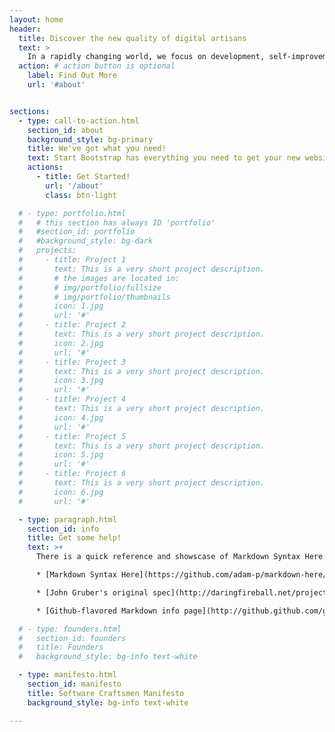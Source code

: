 ```yaml
---
layout: home
header:
  title: Discover the new quality of digital artisans
  text: >
    In a rapidly changing world, we focus on development, self-improvement and cooperation based on business partnership. For such partners, we create software that users really want to use in their daily work.
  action: # action button is optional
    label: Find Out More
    url: '#about'


sections:
  - type: call-to-action.html
    section_id: about
    background_style: bg-primary
    title: We've got what you need!
    text: Start Bootstrap has everything you need to get your new website up and running in no time! All of the templates and themes on Start Bootstrap are open source, free to download, and easy to use. No strings attached!
    actions:
      - title: Get Started!
        url: '/about'
        class: btn-light

  # - type: portfolio.html
  #   # this section has always ID 'portfolio'
  #   #section_id: portfolio
  #   #background_style: bg-dark
  #   projects:
  #     - title: Project 1
  #       text: This is a very short project description.
  #       # the images are located in:
  #       # img/portfolio/fullsize
  #       # img/portfolio/thumbnails
  #       icon: 1.jpg
  #       url: '#'
  #     - title: Project 2
  #       text: This is a very short project description.
  #       icon: 2.jpg
  #       url: '#'
  #     - title: Project 3
  #       text: This is a very short project description.
  #       icon: 3.jpg
  #       url: '#'
  #     - title: Project 4
  #       text: This is a very short project description.
  #       icon: 4.jpg
  #       url: '#'
  #     - title: Project 5
  #       text: This is a very short project description.
  #       icon: 5.jpg
  #       url: '#'
  #     - title: Project 6
  #       text: This is a very short project description.
  #       icon: 6.jpg
  #       url: '#'

  - type: paragraph.html
    section_id: info
    title: Get some help!
    text: >+
      There is a quick reference and showscase of Markdown Syntax Here:

      * [Markdown Syntax Here](https://github.com/adam-p/markdown-here/wiki/Markdown-Cheatsheet).

      * [John Gruber's original spec](http://daringfireball.net/projects/markdown/).

      * [Github-flavored Markdown info page](http://github.github.com/github-flavored-markdown/).

  # - type: founders.html
  #   section_id: founders
  #   title: Founders
  #   background_style: bg-info text-white

  - type: manifesto.html
    section_id: manifesto
    title: Software Craftsmen Manifesto
    background_style: bg-info text-white

---
```


